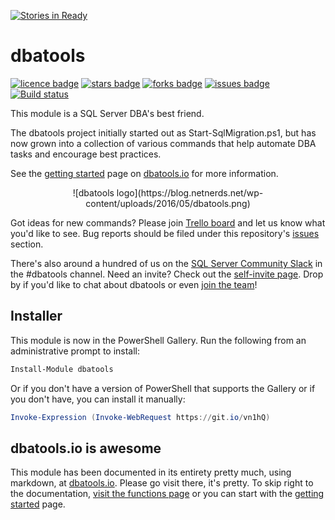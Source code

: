 [![Stories in Ready](https://badge.waffle.io/sqlcollaborative/dbatools.png?label=ready&title=Ready)](https://waffle.io/sqlcollaborative/dbatools)
# dbatools
[![licence badge]][licence]
[![stars badge]][stars]
[![forks badge]][forks]
[![issues badge]][issues]
[![Build status](https://ci.appveyor.com/api/projects/status/cy5sm45x6atculse/branch/development?svg=true)](https://ci.appveyor.com/project/sqlcollaborative/dbatools/branch/master)

[licence badge]:https://img.shields.io/badge/License-GPL%20v3-blue.svg
[stars badge]:https://img.shields.io/github/stars/sqlcollaborative/dbatools.svg
[forks badge]:https://img.shields.io/github/forks/sqlcollaborative/dbatools.svg
[issues badge]:https://img.shields.io/github/issues/sqlcollaborative/dbatools.svg

[licence]:https://github.com/sqlcollaborative/dbatools/blob/master/LICENSE.txt
[stars]:https://github.com/sqlcollaborative/dbatools/stargazers
[forks]:https://github.com/sqlcollaborative/dbatools/network
[issues]:https://github.com/sqlcollaborative/dbatools/issues

This module is a SQL Server DBA's best friend. 

The dbatools project initially started out as Start-SqlMigration.ps1, but has now grown into a collection of various commands that help automate DBA tasks and encourage best practices.

See the [getting started](https://dbatools.io/getting-started) page on [dbatools.io](https://dbatools.io) for more information.

<center>![dbatools logo](https://blog.netnerds.net/wp-content/uploads/2016/05/dbatools.png)</center>

Got ideas for new commands? Please join [Trello board](https://dbatools.io/trello) and let us know what you'd like to see. Bug reports should be filed under this repository's [issues](https://github.com/sqlcollaborative/dbatools/issues) section.

There's also around a hundred of us on the [SQL Server Community Slack](https://sqlcommunity.slack.com) in the #dbatools channel. Need an invite? Check out the [self-invite page](https://dbatools.io/slack/). Drop by if you'd like to chat about dbatools or even [join the team](https://dbatools.io/team)!

## Installer
This module is now in the PowerShell Gallery. Run the following from an administrative prompt to install:
```powershell
Install-Module dbatools
```

Or if you don't have a version of PowerShell that supports the Gallery or if you don't have, you can install it manually:
```powershell
Invoke-Expression (Invoke-WebRequest https://git.io/vn1hQ)
```


## dbatools.io is awesome
This module has been documented in its entirety pretty much, using markdown, at [dbatools.io](https://dbatools.io). Please go visit there, it's pretty. To skip right to the documentation, [visit the functions page](https://dbatools.io/functions/) or you can start with the [getting started](https://dbatools.io/getting-started/) page.
